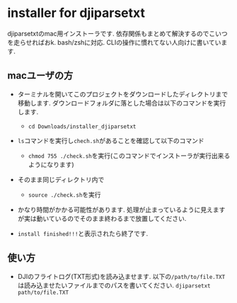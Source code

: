 # installer for djiparsetxt
djiparsetxtのmac用インストーラです. 依存関係もまとめて解決するのでこいつを走らせればおk. bash/zshに対応. 
CLIの操作に慣れてない人向けに書いています. 

## macユーザの方
- ターミナルを開いてこのプロジェクトをダウンロードしたディレクトリまで移動します. ダウンロードフォルダに落とした場合は以下のコマンドを実行します.
    - ```cd Downloads/installer_djiparsetxt```
- ```ls```コマンドを実行し```chech.sh```があることを確認して以下のコマンド
    - ```chmod 755 ./check.sh```を実行(このコマンドでインストーラが実行出来るようになります)
- そのまま同じディレクトリ内で
    - ```source ./check.sh```を実行
- かなり時間がかかる可能性があります. 処理が止まっているように見えますが実は動いているのでそのまま終わるまで放置してください. 

- ```install finished!!!```と表示されたら終了です. 

## 使い方
- DJIのフライトログ(TXT形式)を読み込ませます. 以下の```/path/to/file.TXT```は読み込ませたいファイルまでのパスを書いてください.
```djiparsetxt path/to/file.TXT```

    

